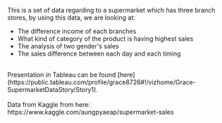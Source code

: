 This is a set of data regarding to a supermarket which has three branch stores, by using this data, we are looking at:<br />
* The difference income of each branches<br />
* What kind of category of the product is having highest sales<br />
* The analysis of two gender's sales<br />
* The sales difference between each day and each timing<br />
<br />
Presentation in Tableau can be found [here](https://public.tableau.com/profile/grace8726#!/vizhome/Grace-SupermarketDataStory/Story1).<br />
<br />
Data from Kaggle from here: https://www.kaggle.com/aungpyaeap/supermarket-sales<br />
